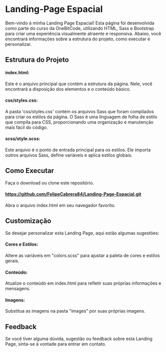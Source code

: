 
# Landing-Page Espacial

Bem-vindo à minha Landing Page Espacial! Esta página foi desenvolvida como parte do curso da OneBitCode, utilizando HTML, Sass e Bootstrap para criar uma experiência visualmente atraente e responsiva. Abaixo, você encontrará informações sobre a estrutura do projeto, como executar e personalizar.

## Estrutura do Projeto
#### index.html: 
Este é o arquivo principal que contém a estrutura da página. Nele, você encontrará a disposição dos elementos e o conteúdo básico.

#### css/styles.css: 
A pasta 'css/styles.css' contém os arquivos Sass que foram compilados para criar os estilos da página. O Sass é uma linguagem de folha de estilo que compila para CSS, proporcionando uma organização e manutenção mais fácil do código.

#### scss/style.scss: 
Este arquivo é o ponto de entrada principal para os estilos. Ele importa outros arquivos Sass, define variáveis e aplica estilos globais.

## Como Executar
Faça o download ou clone este repositório.
#### https://github.com/FelipeCabrera84/Landing-Page-Espacial.git
Abra o arquivo index.html em seu navegador favorito.

## Customização
Se desejar personalizar esta Landing Page, aqui estão algumas sugestões:

#### Cores e Estilos: 
Altere as variáveis em "colors.scss" para ajustar a paleta de cores e estilos gerais.

#### Conteúdo: 
Atualize o conteúdo em index.html para refletir suas próprias informações e mensagens.

#### Imagens:
Substitua as imagens na pasta "images" por suas próprias imagens.

## Feedback
Se você tiver alguma dúvida, sugestão ou feedback sobre esta Landing Page, sinta-se à vontade para entrar em contato.
